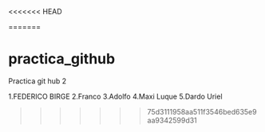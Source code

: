 <<<<<<< HEAD

=======
# practica_github
Practica git hub 2


1.FEDERICO BIRGE
2.Franco 
3.Adolfo
4.Maxi Luque
5.Dardo Uriel

>>>>>>> 75d3111958aa511f3546bed635e9aa9342599d31
